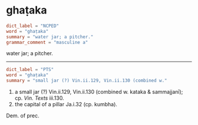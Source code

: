 # ghaṭaka

``` toml
dict_label = "NCPED"
word = "ghaṭaka"
summary = "water jar; a pitcher."
grammar_comment = "masculine a"
```

water jar; a pitcher.

--------------------

``` toml
dict_label = "PTS"
word = "ghaṭaka"
summary = "small jar (?) Vin.ii.129, Vin.ii.130 (combined w."
```

1. a small jar (?) Vin.ii.129, Vin.ii.130 (combined w. kataka & sammajjanī); cp. *Vin. Texts* iii.130.
2. the capital of a pillar Ja.i.32 (cp. kumbha).

Dem. of prec.

